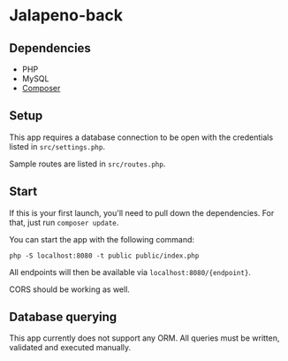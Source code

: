 # Jalapeno-back

## Dependencies

* PHP
* MySQL
* [Composer](https://getcomposer.org)

## Setup

This app requires a database connection to be open with the credentials listed in `src/settings.php`.

Sample routes are listed in `src/routes.php`.

## Start

If this is your first launch, you'll need to pull down the dependencies. For that, just run `composer update`.

You can start the app with the following command:

`php -S localhost:8080 -t public public/index.php`

All endpoints will then be available via `localhost:8080/{endpoint}`.

CORS should be working as well.

## Database querying

This app currently does not support any ORM. All queries must be written, validated and executed manually.